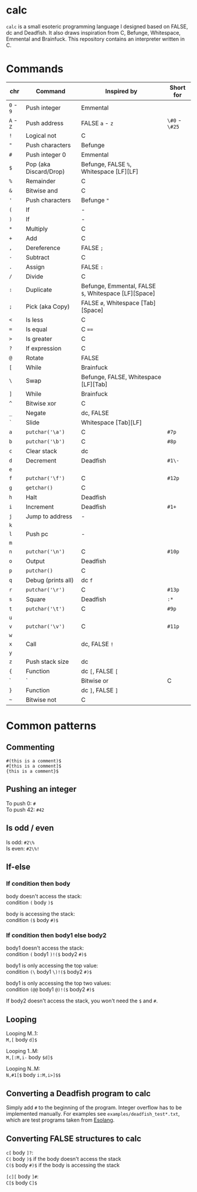 # calc
`calc` is a small esoteric programming language I designed based on FALSE, dc and Deadfish. It also draws inspiration from C, Befunge, Whitespace, Emmental and Brainfuck. This repository contains an interpreter written in C.

# Commands

|chr |Command           |Inspired by     |Short for
|----|------------------|----------------|---------------------------------
|`0` - `9`|Push integer |Emmental        |
|`A` - `Z`|Push address |FALSE `a` - `z` |`\#0` - `\#25`
|`!` |Logical not       |C               |
|`"` |Push characters   |Befunge         |
|`#` |Push integer 0    |Emmental        |
|`$` |Pop (aka Discard/Drop)|Befunge, FALSE `%`, Whitespace \[LF\]\[LF\]|
|`%` |Remainder         |C               |
|`&` |Bitwise and       |C               |
|`'` |Push characters   |Befunge `"`     |
|`(` |If                |-               |
|`)` |If                |-               |
|`*` |Multiply          |C               |
|`+` |Add               |C               |
|`,` |Dereference       |FALSE `;`       |
|`-` |Subtract          |C               |
|`.` |Assign            |FALSE `:`       |
|`/` |Divide            |C               |
|`:` |Duplicate         |Befunge, Emmental, FALSE `$`, Whitespace \[LF\]\[Space\]|
|`;` |Pick (aka Copy)   |FALSE `ø`, Whitespace \[Tab\]\[Space\]|
|`<` |Is less           |C               |
|`=` |Is equal          |C `==`          |
|`>` |Is greater        |C               |
|`?` |If expression     |C               |
|`@` |Rotate            |FALSE           |
|`[` |While             |Brainfuck       |
|`\` |Swap              |Befunge, FALSE, Whitespace \[LF\]\[Tab\]|
|`]` |While             |Brainfuck       |
|`^` |Bitwise xor       |C               |
|`_` |Negate            |dc, FALSE       |
|`` ` ``|Slide          |Whitespace \[Tab\]\[LF\]|
|`a` |`putchar('\a')`   |C               |`#7p`
|`b` |`putchar('\b')`   |C               |`#8p`
|`c` |Clear stack       |dc              |
|`d` |Decrement         |Deadfish        |`#1\-`
|`e` |                  |                |
|`f` |`putchar('\f')`   |C               |`#12p`
|`g` |`getchar()`       |C               |
|`h` |Halt              |Deadfish        |
|`i` |Increment         |Deadfish        |`#1+`
|`j` |Jump to address   |-               |
|`k` |                  |                |
|`l` |Push pc           |-               |
|`m` |                  |                |
|`n` |`putchar('\n')`   |C               |`#10p`
|`o` |Output            |Deadfish        |
|`p` |`putchar()`       |C               |
|`q` |Debug (prints all)|dc `f`          |
|`r` |`putchar('\r')`   |C               |`#13p`
|`s` |Square            |Deadfish        |`:*`
|`t` |`putchar('\t')`   |C               |`#9p`
|`u` |                  |                |
|`v` |`putchar('\v')`   |C               |`#11p`
|`w` |                  |                |
|`x` |Call              |dc, FALSE `!`   |
|`y` |                  |                |
|`z` |Push stack size   |dc              |
|`{` |Function          |dc `[`, FALSE `[`|
|`|` |Bitwise or        |C               |
|`}` |Function          |dc `]`, FALSE `]`|
|`~` |Bitwise not       |C               |

# Common patterns

## Commenting
`#(this is a comment)$`  
`#[this is a comment]$`  
`{this is a comment}$`

## Pushing an integer

To push 0: `#`  
To push 42: `#42`

## Is odd / even

Is odd: `#2\%`  
Is even: `#2\%!`

## If-else

### If condition then body

body doesn't access the stack:  
condition `(` body `)$`

body is accessing the stack:  
condition `($` body `#)$`

### If condition then body1 else body2

body1 doesn't access the stack:  
condition `(` body1 `)!($` body2 `#)$`

body1 is only accessing the top value:  
condition `(\` body1 `\)!($` body2 `#)$`

body1 is only accessing the top two values:  
condition `(@@` body1 `@)!($` body2 `#)$`

If body2 doesn't access the stack, you won't need the `$` and `#`.

## Looping

Looping M..1:  
`M,[` body `d]$`

Looping 1..M:  
`M,[:M,i-` body `$d]$`

Looping N..M:  
`N,#1[$` body `i:M,i>]$$`

## Converting a Deadfish program to calc

Simply add `#` to the beginning of the program. Integer overflow has to be implemented manually. For examples see `examples/deadfish_test*.txt`, which are test programs taken from [Esolang](https://esolangs.org/wiki/Deadfish#Example_program "Esolang").

## Converting FALSE structures to calc

`c[` body `]?`:  
`C(` body `)$` if the body doesn't access the stack  
`C($` body `#)$` if the body is accessing the stack

`[c][` body `]#`:  
`C[$` body `C]$`
